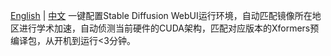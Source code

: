 [English](./README.md) | [中文](./README.zh.md)
一键配置Stable Diffusion WebUI运行环境，自动匹配镜像所在地区进行学术加速，自动侦测当前硬件的CUDA架构，匹配对应版本的Xformers预编译包，从开机到运行<3分钟。